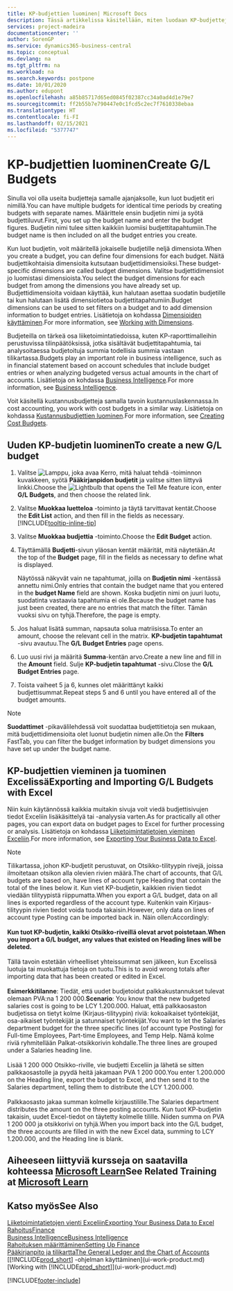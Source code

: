 ```yaml
---
title: KP-budjettien luominen| Microsoft Docs
description: Tässä artikkelissa käsitellään, miten luodaan KP-budjetteja ennustamaan erilaisia taloudellisia toimintoja ja miten dimensiot määritetään liiketoimintatietoja varten.
services: project-madeira
documentationcenter: ''
author: SorenGP
ms.service: dynamics365-business-central
ms.topic: conceptual
ms.devlang: na
ms.tgt_pltfrm: na
ms.workload: na
ms.search.keywords: postpone
ms.date: 10/01/2020
ms.author: edupont
ms.openlocfilehash: a85b85717d65ed0845f02387cc34a0ad4d1e79e7
ms.sourcegitcommit: ff2b55b7e790447e0c1fcd5c2ec7f7610338ebaa
ms.translationtype: HT
ms.contentlocale: fi-FI
ms.lasthandoff: 02/15/2021
ms.locfileid: "5377747"
---
```

# <a name="create-gl-budgets"></a><span data-ttu-id="4f37e-103">KP-budjettien luominen</span><span class="sxs-lookup"><span data-stu-id="4f37e-103">Create G/L Budgets</span></span>
<span data-ttu-id="4f37e-104">Sinulla voi olla useita budjetteja samalle ajanjaksolle, kun luot budjetit eri nimillä.</span><span class="sxs-lookup"><span data-stu-id="4f37e-104">You can have multiple budgets for identical time periods by creating budgets with separate names.</span></span> <span data-ttu-id="4f37e-105">Määrittele ensin budjetin nimi ja syötä budjettiluvut.</span><span class="sxs-lookup"><span data-stu-id="4f37e-105">First, you set up the budget name and enter the budget figures.</span></span> <span data-ttu-id="4f37e-106">Budjetin nimi tulee sitten kaikkiin luomiisi budjettitapahtumiin.</span><span class="sxs-lookup"><span data-stu-id="4f37e-106">The budget name is then included on all the budget entries you create.</span></span>  

<span data-ttu-id="4f37e-107">Kun luot budjetin, voit määritellä jokaiselle budjetille neljä dimensiota.</span><span class="sxs-lookup"><span data-stu-id="4f37e-107">When you create a budget, you can define four dimensions for each budget.</span></span> <span data-ttu-id="4f37e-108">Näitä budjettikohtaisia dimensioita kutsutaan budjettidimensioiksi.</span><span class="sxs-lookup"><span data-stu-id="4f37e-108">These budget-specific dimensions are called budget dimensions.</span></span> <span data-ttu-id="4f37e-109">Valitse budjettidimensiot jo luomistasi dimensioista.</span><span class="sxs-lookup"><span data-stu-id="4f37e-109">You select the budget dimensions for each budget from among the dimensions you have already set up.</span></span> <span data-ttu-id="4f37e-110">Budjettidimensioita voidaan käyttää, kun halutaan asettaa suodatin budjetille tai kun halutaan lisätä dimensiotietoa budjettitapahtumiin.</span><span class="sxs-lookup"><span data-stu-id="4f37e-110">Budget dimensions can be used to set filters on a budget and to add dimension information to budget entries.</span></span> <span data-ttu-id="4f37e-111">Lisätietoja on kohdassa [Dimensioiden käyttäminen](finance-dimensions.md).</span><span class="sxs-lookup"><span data-stu-id="4f37e-111">For more information, see [Working with Dimensions](finance-dimensions.md).</span></span>

<span data-ttu-id="4f37e-112">Budjeteilla on tärkeä osa liiketoimintatiedoissa, kuten KP-raporttimalleihin perustuvissa tilinpäätöksissä, jotka sisältävät budjettitapahtumia, tai analysoitaessa budjetoituja summia todellisia summia vastaan tilikartassa.</span><span class="sxs-lookup"><span data-stu-id="4f37e-112">Budgets play an important role in business intelligence, such as in financial statement based on account schedules that include budget entries or when analyzing budgeted versus actual amounts in the chart of accounts.</span></span> <span data-ttu-id="4f37e-113">Lisätietoja on kohdassa [Business Intelligence](bi.md).</span><span class="sxs-lookup"><span data-stu-id="4f37e-113">For more information, see [Business Intelligence](bi.md).</span></span>

<span data-ttu-id="4f37e-114">Voit käsitellä kustannusbudjetteja samalla tavoin kustannuslaskennassa.</span><span class="sxs-lookup"><span data-stu-id="4f37e-114">In cost accounting, you work with cost budgets in a similar way.</span></span> <span data-ttu-id="4f37e-115">Lisätietoja on kohdassa [Kustannusbudjettien luominen](finance-create-cost-budgets.md).</span><span class="sxs-lookup"><span data-stu-id="4f37e-115">For more information, see [Creating Cost Budgets](finance-create-cost-budgets.md).</span></span>    

## <a name="to-create-a-new-gl-budget"></a><span data-ttu-id="4f37e-116">Uuden KP-budjetin luominen</span><span class="sxs-lookup"><span data-stu-id="4f37e-116">To create a new G/L budget</span></span>  
1. <span data-ttu-id="4f37e-117">Valitse ![Lamppu, joka avaa Kerro, mitä haluat tehdä -toiminnon](media/ui-search/search_small.png "Kerro, mitä haluat tehdä") kuvakkeen, syötä **Pääkirjanpidon budjetit** ja valitse sitten liittyvä linkki.</span><span class="sxs-lookup"><span data-stu-id="4f37e-117">Choose the ![Lightbulb that opens the Tell Me feature](media/ui-search/search_small.png "Tell me what you want to do") icon, enter **G/L Budgets**, and then choose the related link.</span></span>  
2. <span data-ttu-id="4f37e-118">Valitse **Muokkaa luetteloa** -toiminto ja täytä tarvittavat kentät.</span><span class="sxs-lookup"><span data-stu-id="4f37e-118">Choose the **Edit List** action, and then fill in the fields as necessary.</span></span> [!INCLUDE[tooltip-inline-tip](includes/tooltip-inline-tip_md.md)]  
3. <span data-ttu-id="4f37e-119">Valitse **Muokkaa budjettia** -toiminto.</span><span class="sxs-lookup"><span data-stu-id="4f37e-119">Choose the **Edit Budget** action.</span></span>
4. <span data-ttu-id="4f37e-120">Täyttämällä **Budjetti**-sivun yläosan kentät määrität, mitä näytetään.</span><span class="sxs-lookup"><span data-stu-id="4f37e-120">At the top of the **Budget** page, fill in the fields as necessary to define what is displayed.</span></span>  

    <span data-ttu-id="4f37e-121">Näytössä näkyvät vain ne tapahtumat, joilla on **Budjetin nimi** -kentässä annettu nimi.</span><span class="sxs-lookup"><span data-stu-id="4f37e-121">Only entries that contain the budget name that you entered in the **budget Name** field are shown.</span></span> <span data-ttu-id="4f37e-122">Koska budjetin nimi on juuri luotu, suodatinta vastaavia tapahtumia ei ole.</span><span class="sxs-lookup"><span data-stu-id="4f37e-122">Because the budget name has just been created, there are no entries that match the filter.</span></span> <span data-ttu-id="4f37e-123">Tämän vuoksi sivu on tyhjä.</span><span class="sxs-lookup"><span data-stu-id="4f37e-123">Therefore, the page is empty.</span></span>  
5. <span data-ttu-id="4f37e-124">Jos haluat lisätä summan, napsauta solua matriisissa.</span><span class="sxs-lookup"><span data-stu-id="4f37e-124">To enter an amount, choose the relevant cell in the matrix.</span></span> <span data-ttu-id="4f37e-125">**KP-budjetin tapahtumat** -sivu avautuu.</span><span class="sxs-lookup"><span data-stu-id="4f37e-125">The **G/L Budget Entries** page opens.</span></span>  
6. <span data-ttu-id="4f37e-126">Luo uusi rivi ja määritä **Summa**-kentän arvo.</span><span class="sxs-lookup"><span data-stu-id="4f37e-126">Create a new line and fill in the **Amount** field.</span></span> <span data-ttu-id="4f37e-127">Sulje **KP-budjetin tapahtumat** -sivu.</span><span class="sxs-lookup"><span data-stu-id="4f37e-127">Close the **G/L Budget Entries** page.</span></span>  
7. <span data-ttu-id="4f37e-128">Toista vaiheet 5 ja 6, kunnes olet määrittänyt kaikki budjettisummat.</span><span class="sxs-lookup"><span data-stu-id="4f37e-128">Repeat steps 5 and 6 until you have entered all of the budget amounts.</span></span>  

> [!NOTE]  
>  <span data-ttu-id="4f37e-129">**Suodattimet** -pikavälilehdessä voit suodattaa budjettitietoja sen mukaan, mitä budjettidimensioita olet luonut budjetin nimen alle.</span><span class="sxs-lookup"><span data-stu-id="4f37e-129">On the **Filters** FastTab, you can filter the budget information by budget dimensions you have set up under the budget name.</span></span>

## <a name="exporting-and-importing-gl-budgets-with-excel"></a><span data-ttu-id="4f37e-130">KP-budjettien vieminen ja tuominen Excelissä</span><span class="sxs-lookup"><span data-stu-id="4f37e-130">Exporting and Importing G/L Budgets with Excel</span></span>
<span data-ttu-id="4f37e-131">Niin kuin käytännössä kaikkia muitakin sivuja voit viedä budjettisivujen tiedot Exceliin lisäkäsittelyä tai -analyysia varten.</span><span class="sxs-lookup"><span data-stu-id="4f37e-131">As for practically all other pages, you can export data on budget pages to Excel for further processing or analysis.</span></span> <span data-ttu-id="4f37e-132">Lisätietoja on kohdassa [Liiketoimintatietojen vieminen Exceliin](about-export-data.md).</span><span class="sxs-lookup"><span data-stu-id="4f37e-132">For more information, see [Exporting Your Business Data to Excel](about-export-data.md).</span></span>

> [!NOTE]
> <span data-ttu-id="4f37e-133">Tilikartassa, johon KP-budjetit perustuvat, on Otsikko-tilityypin rivejä, joissa ilmoitetaan otsikon alla olevien rivien määrä.</span><span class="sxs-lookup"><span data-stu-id="4f37e-133">The chart of accounts, that G/L budgets are based on, have lines of account type Heading that contain the total of the lines below it.</span></span> <span data-ttu-id="4f37e-134">Kun viet KP-budjetin, kaikkien rivien tiedot viedään tilityypistä riippumatta.</span><span class="sxs-lookup"><span data-stu-id="4f37e-134">When you export a G/L budget, data on all lines is exported regardless of the account type.</span></span> <span data-ttu-id="4f37e-135">Kuitenkin vain Kirjaus-tilityypin rivien tiedot voida tuoda takaisin.</span><span class="sxs-lookup"><span data-stu-id="4f37e-135">However, only data on lines of account type Posting can be imported back in.</span></span> <span data-ttu-id="4f37e-136">Näin ollen:</span><span class="sxs-lookup"><span data-stu-id="4f37e-136">Accordingly:</span></span> <br /><br /> <span data-ttu-id="4f37e-137">**Kun tuot KP-budjetin, kaikki Otsikko-riveillä olevat arvot poistetaan.**</span><span class="sxs-lookup"><span data-stu-id="4f37e-137">**When you import a G/L budget, any values that existed on Heading lines will be deleted.**</span></span> <br /><br /> <span data-ttu-id="4f37e-138">Tällä tavoin estetään virheelliset yhteissummat sen jälkeen, kun Excelissä luotuja tai muokattuja tietoja on tuotu.</span><span class="sxs-lookup"><span data-stu-id="4f37e-138">This is to avoid wrong totals after importing data that has been created or edited in Excel.</span></span><br /><br /> <span data-ttu-id="4f37e-139">**Esimerkkitilanne**: Tiedät, että uudet budjetoidut palkkakustannukset tulevat olemaan PVA:na 1 200 000.</span><span class="sxs-lookup"><span data-stu-id="4f37e-139">**Scenario**: You know that the new budgeted salaries cost is going to be LCY 1.200.000.</span></span> <span data-ttu-id="4f37e-140">Haluat, että palkkaosaston budjetissa on tietyt kolme (Kirjaus-tilityypin) riviä: kokoaikaiset työntekijät, osa-aikaiset työntekijät ja satunnaiset työntekijät.</span><span class="sxs-lookup"><span data-stu-id="4f37e-140">You want to let the Salaries department budget for the three specific lines (of account type Posting) for Full-time Employees, Part-time Employees, and Temp Help.</span></span> <span data-ttu-id="4f37e-141">Nämä kolme riviä ryhmitellään Palkat-otsikkorivin kohdalle.</span><span class="sxs-lookup"><span data-stu-id="4f37e-141">The three lines are grouped under a Salaries heading line.</span></span><br /><br /><span data-ttu-id="4f37e-142">Lisää 1 200 000 Otsikko-riville, vie budjetti Exceliin ja lähetä se sitten palkkaosastolle ja pyydä heitä jakamaan PVA 1 200 000.</span><span class="sxs-lookup"><span data-stu-id="4f37e-142">You enter 1.200.000 on the Heading line, export the budget to Excel, and then send it to the Salaries department, telling them to distribute the LCY 1.200.000.</span></span><br /><br /> <span data-ttu-id="4f37e-143">Palkkaosasto jakaa summan kolmelle kirjaustilille.</span><span class="sxs-lookup"><span data-stu-id="4f37e-143">The Salaries department distributes the amount on the three posting accounts.</span></span> <span data-ttu-id="4f37e-144">Kun tuot KP-budjetin takaisin, uudet Excel-tiedot on täytetty kolmelle tilille. Niiden summa on PVA 1 200 000 ja otsikkorivi on tyhjä.</span><span class="sxs-lookup"><span data-stu-id="4f37e-144">When you import back into the G/L budget, the three accounts are filled in with the new Excel data, summing to LCY 1.200.000, and the Heading line is blank.</span></span>

## <a name="see-related-training-at-microsoft-learn"></a><span data-ttu-id="4f37e-145">Aiheeseen liittyviä kursseja on saatavilla kohteessa [Microsoft Learn](/learn/modules/budgets-exchange-rates-dynamics-365-business-central/index)</span><span class="sxs-lookup"><span data-stu-id="4f37e-145">See Related Training at [Microsoft Learn](/learn/modules/budgets-exchange-rates-dynamics-365-business-central/index)</span></span>

## <a name="see-also"></a><span data-ttu-id="4f37e-146">Katso myös</span><span class="sxs-lookup"><span data-stu-id="4f37e-146">See Also</span></span>
[<span data-ttu-id="4f37e-147">Liiketoimintatietojen vienti Exceliin</span><span class="sxs-lookup"><span data-stu-id="4f37e-147">Exporting Your Business Data to Excel</span></span>](about-export-data.md)  
[<span data-ttu-id="4f37e-148">Rahoitus</span><span class="sxs-lookup"><span data-stu-id="4f37e-148">Finance</span></span>](finance.md)  
[<span data-ttu-id="4f37e-149">Business Intelligence</span><span class="sxs-lookup"><span data-stu-id="4f37e-149">Business Intelligence</span></span>](bi.md)  
[<span data-ttu-id="4f37e-150">Rahoituksen määrittäminen</span><span class="sxs-lookup"><span data-stu-id="4f37e-150">Setting Up Finance</span></span>](finance-setup-finance.md)  
[<span data-ttu-id="4f37e-151">Pääkirjanpito ja tilikartta</span><span class="sxs-lookup"><span data-stu-id="4f37e-151">The General Ledger and the Chart of Accounts</span></span>](finance-general-ledger.md)  
<span data-ttu-id="4f37e-152">[[!INCLUDE[prod_short](includes/prod_short.md)] -ohjelman käyttäminen](ui-work-product.md)</span><span class="sxs-lookup"><span data-stu-id="4f37e-152">[Working with [!INCLUDE[prod_short](includes/prod_short.md)]](ui-work-product.md)</span></span>  


[!INCLUDE[footer-include](includes/footer-banner.md)]